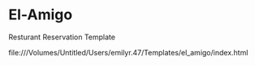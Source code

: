 # El-Amigo
Resturant Reservation Template

file:///Volumes/Untitled/Users/emilyr.47/Templates/el_amigo/index.html

